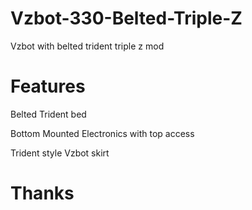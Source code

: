 # Vzbot-330-Belted-Triple-Z
Vzbot with belted trident triple z mod

# Features
Belted Trident bed

Bottom Mounted Electronics with top access

Trident style Vzbot skirt



# Thanks
